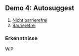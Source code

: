 ## Demo 4: Autosuggest

1. [Nicht barrierefrei](https://cas-fe.github.io/Accessibility/demos/aria/autosuggest-inaccessible.html)
2. [Barrierefrei](https://cas-fe.github.io/Accessibility/demos/aria/autosuggest-accessible.html)

### Erkenntnisse

WIP
